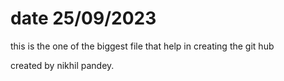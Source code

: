 # date 25/09/2023 
this is the one of the biggest file that help in creating the git hub 

created by nikhil pandey.
